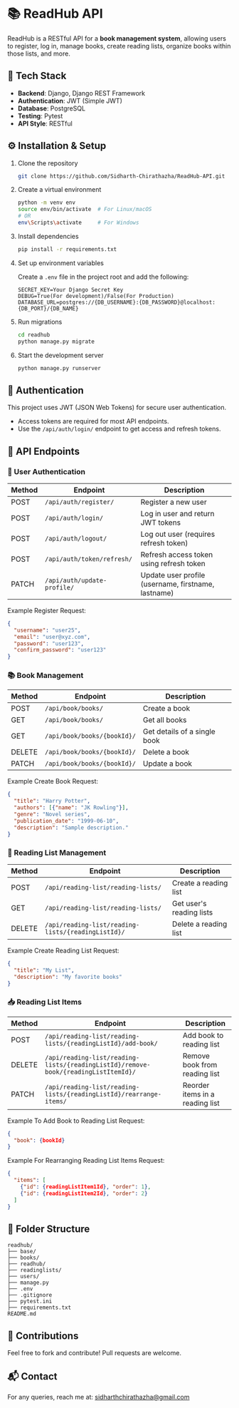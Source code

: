 # 📚 ReadHub API

ReadHub is a RESTful API for a **book management system**, allowing users to register, log in, manage books, create reading lists, organize books within those lists, and more.

## 🚀 Tech Stack

- **Backend**: Django, Django REST Framework  
- **Authentication**: JWT (Simple JWT)  
- **Database**: PostgreSQL  
- **Testing**: Pytest  
- **API Style**: RESTful  

## ⚙️ Installation & Setup

1. Clone the repository
   ```bash
   git clone https://github.com/Sidharth-Chirathazha/ReadHub-API.git
   ```

2. Create a virtual environment
   ```bash
   python -m venv env
   source env/bin/activate  # For Linux/macOS
   # OR
   env\Scripts\activate     # For Windows
   ```

3. Install dependencies
   ```bash
   pip install -r requirements.txt
   ```

4. Set up environment variables
   
   Create a `.env` file in the project root and add the following:
   ```
   SECRET_KEY=Your Django Secret Key
   DEBUG=True(For development)/False(For Production)
   DATABASE_URL=postgres://{DB_USERNAME}:{DB_PASSWORD}@localhost:{DB_PORT}/{DB_NAME}
   ```

5. Run migrations
   ```bash
   cd readhub
   python manage.py migrate
   ```

6. Start the development server
   ```bash
   python manage.py runserver
   ```

## 🔑 Authentication

This project uses JWT (JSON Web Tokens) for secure user authentication.
- Access tokens are required for most API endpoints.
- Use the `/api/auth/login/` endpoint to get access and refresh tokens.

## 📮 API Endpoints

### 🧍 User Authentication

| Method | Endpoint | Description |
|--------|----------|-------------|
| POST   | `/api/auth/register/` | Register a new user |
| POST   | `/api/auth/login/` | Log in user and return JWT tokens |
| POST   | `/api/auth/logout/` | Log out user (requires refresh token) |
| POST   | `/api/auth/token/refresh/` | Refresh access token using refresh token |
| PATCH  | `/api/auth/update-profile/` | Update user profile (username, firstname, lastname) |

Example Register Request:
```json
{
  "username": "user25",
  "email": "user@xyz.com",
  "password": "user123",
  "confirm_password": "user123"
}
```

### 📚 Book Management

| Method | Endpoint | Description |
|--------|----------|-------------|
| POST   | `/api/book/books/` | Create a book |
| GET    | `/api/book/books/` | Get all books |
| GET    | `/api/book/books/{bookId}/` | Get details of a single book |
| DELETE | `/api/book/books/{bookId}/` | Delete a book |
| PATCH  | `/api/book/books/{bookId}/` | Update a book |

Example Create Book Request:
```json
{
  "title": "Harry Potter",
  "authors": [{"name": "JK Rowling"}],
  "genre": "Novel series",
  "publication_date": "1999-06-10",
  "description": "Sample description."
}
```

### 📝 Reading List Management

| Method | Endpoint | Description |
|--------|----------|-------------|
| POST   | `/api/reading-list/reading-lists/` | Create a reading list |
| GET    | `/api/reading-list/reading-lists/` | Get user's reading lists |
| DELETE | `/api/reading-list/reading-lists/{readingListId}/` | Delete a reading list |

Example Create Reading List Request:
```json
{
  "title": "My List",
  "description": "My favorite books"
}
```

### 📥 Reading List Items

| Method | Endpoint | Description |
|--------|----------|-------------|
| POST   | `/api/reading-list/reading-lists/{readingListId}/add-book/` | Add book to reading list |
| DELETE | `/api/reading-list/reading-lists/{readingListId}/remove-book/{readingListItemId}/` | Remove book from reading list |
| PATCH  | `/api/reading-list/reading-lists/{readingListId}/rearrange-items/` | Reorder items in a reading list |

Example To Add Book to Reading List Request:
```json
{
  "book": {bookId}
}
```

Example For Rearranging Reading List Items Request:
```json
{
  "items": [
    {"id": {readingListItem1Id}, "order": 1},
    {"id": {readingListItem2Id}, "order": 2}
  ]
}
```

## 📁 Folder Structure

```
readhub/
├── base/
├── books/
├── readhub/
├── readinglists/
├── users/
├── manage.py
├── .env
├── .gitignore
├── pytest.ini
├── requirements.txt
README.md
```

## 🙌 Contributions

Feel free to fork and contribute! Pull requests are welcome.

## 📬 Contact

For any queries, reach me at: sidharthchirathazha@gmail.com





